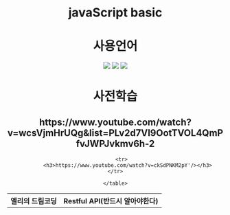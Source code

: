 <div align='center'>
    <h1>javaScript basic</h1>
</div>

<div align='center'>
    <h1>사용언어</h1>
    <img src="https://img.shields.io/badge/javascript-F7DF1E?style=for-the-badge&logo=javascript&logoColor=black">
    <img src="https://img.shields.io/badge/css-1572B6?style=for-the-badge&logo=css3&logoColor=white">
    <img src="https://img.shields.io/badge/html5-E34F26?style=for-the-badge&logo=html5&logoColor=white">
</div>

<div align='center'>
    <h1>사전학습</h1>
    <table>
        <th>
            엘리의 드림코딩
        </th>
        <th>
            Restful API(반드시 알아야한다)
        </th>
        <tr>
            <h2>https://www.youtube.com/watch?v=wcsVjmHrUQg&list=PLv2d7VI9OotTVOL4QmPfvJWPJvkmv6h-2</h2>
        </tr>    
        
        <tr>
            <h3>https://www.youtube.com/watch?v=ckSdPNKM2pY'/></h3>
        </tr>    
    
    </table>
</div>

